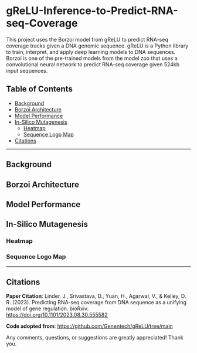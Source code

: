 # gReLU-Inference-to-Predict-RNA-seq-Coverage
This project uses the Borzoi model from gReLU to predict RNA-seq coverage tracks given a DNA genomic sequence. gReLU is a Python library to train, interpret, and apply deep learning models to DNA sequences. Borzoi is one of the pre-trained models from the model zoo that uses a convolutional neural network to predict RNA-seq coverage given 524kb input sequences. 

## Table of Contents
- [Background](#background)
- [Borzoi Architecture](#Borzoi-Architecture)
- [Model Performance](#Model-Performance)
- [In-Silico Mutagenesis](#In-Silico-Mutagenesis)
   - [Heatmap](#Heatmap)
   - [Sequence Logo Map](#Sequence-Logo-Map)
- [Citations](#Citations) 

--- 

## Background


## Borzoi Architecture 


## Model Performance 


## In-Silico Mutagenesis 


### Heatmap 


### Sequence Logo Map 

---
## Citations 
**Paper Citation**: Linder, J., Srivastava, D., Yuan, H., Agarwal, V., & Kelley, D. R. (2023). Predicting RNA-seq coverage from DNA sequence as a unifying model of gene regulation. bioRxiv. https://doi.org/10.1101/2023.08.30.555582

**Code adopted from**: https://github.com/Genentech/gReLU/tree/main

Any comments, questions, or suggestions are greatly appreciated! Thank you. 
